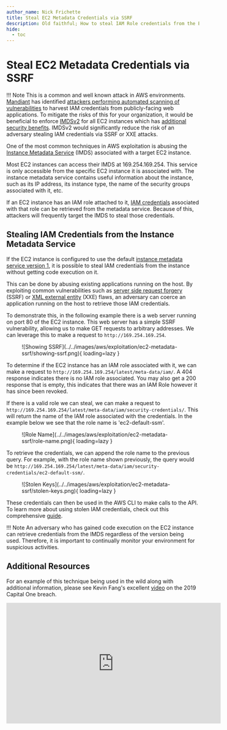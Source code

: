 ```yaml
---
author_name: Nick Frichette
title: Steal EC2 Metadata Credentials via SSRF
description: Old faithful; How to steal IAM Role credentials from the EC2 Metadata service via SSRF.
hide:
  - toc
---
```


# Steal EC2 Metadata Credentials via SSRF

!!! Note
    This is a common and well known attack in AWS environments. [Mandiant](https://www.mandiant.com/) has identified [attackers performing automated scanning of vulnerabilities](https://www.mandiant.com/resources/cloud-metadata-abuse-unc2903) to harvest IAM credentials from publicly-facing web applications. To mitigate the risks of this for your organization, it would be beneficial to enforce [IMDSv2](https://docs.aws.amazon.com/AWSEC2/latest/UserGuide/configuring-instance-metadata-service.html) for all EC2 instances which has [additional security benefits](https://hackingthe.cloud/aws/general-knowledge/intro_metadata_service/#the-security-benefits-of-imdsv2). IMDSv2 would significantly reduce the risk of an adversary stealing IAM credentials via SSRF or XXE attacks.

One of the most common techniques in AWS exploitation is abusing the [Instance Metadata Service](https://hackingthe.cloud/aws/general-knowledge/intro_metadata_service/) (IMDS) associated with a target EC2 instance.

Most EC2 instances can access their IMDS at 169.254.169.254. This service is only accessible from the specific EC2 instance it is associated with. The instance metadata service contains useful information about the instance, such as its IP address, its instance type, the name of the security groups associated with it, etc.

If an EC2 instance has an IAM role attached to it, [IAM credentials](https://hackingthe.cloud/aws/general-knowledge/using_stolen_iam_credentials/) associated with that role can be retrieved from the metadata service. Because of this, attackers will frequently target the IMDS to steal those credentials.

## Stealing IAM Credentials from the Instance Metadata Service

If the EC2 instance is configured to use the default [instance metadata service version 1](https://hackingthe.cloud/aws/general-knowledge/intro_metadata_service/#how-to-access-the-metadata-service), it is possible to steal IAM credentials from the instance without getting code execution on it.

This can be done by abusing existing applications running on the host. By exploiting common vulnerabilities such as [server side request forgery](https://owasp.org/Top10/A10_2021-Server-Side_Request_Forgery_%28SSRF%29/) (SSRF) or [XML external entity](https://owasp.org/www-community/vulnerabilities/XML_External_Entity_(XXE)_Processing) (XXE) flaws, an adversary can coerce an application running on the host to retrieve those IAM credentials.

To demonstrate this, in the following example there is a web server running on port 80 of the EC2 instance. This web server has a simple SSRF vulnerability, allowing us to make GET requests to arbitrary addresses. We can leverage this to make a request to `http://169.254.169.254`.

<figure markdown>
  ![Showing SSRF](../../images/aws/exploitation/ec2-metadata-ssrf/showing-ssrf.png){ loading=lazy }
</figure>

To determine if the EC2 instance has an IAM role associated with it, we can make a request to `http://169.254.169.254/latest/meta-data/iam/`. A 404 response indicates there is no IAM role associated. You may also get a 200 response that is empty, this indicates that there was an IAM Role however it has since been revoked.

If there is a valid role we can steal, we can make a request to `http://169.254.169.254/latest/meta-data/iam/security-credentials/`. This will return the name of the IAM role associated with the credentials. In the example below we see that the role name is 'ec2-default-ssm'.

<figure markdown>
  ![Role Name](../../images/aws/exploitation/ec2-metadata-ssrf/role-name.png){ loading=lazy }
</figure>

To retrieve the credentials, we can append the role name to the previous query. For example, with the role name shown previously, the query would be `http://169.254.169.254/latest/meta-data/iam/security-credentials/ec2-default-ssm/`.

<figure markdown>
  ![Stolen Keys](../../images/aws/exploitation/ec2-metadata-ssrf/stolen-keys.png){ loading=lazy }
</figure>

These credentials can then be used in the AWS CLI to make calls to the API. To learn more about using stolen IAM credentials, check out this comprehensive [guide](https://hackingthe.cloud/aws/general-knowledge/using_stolen_iam_credentials/).

!!! Note
    An adversary who has gained code execution on the EC2 instance can retrieve credentials from the IMDS regardless of the version being used. Therefore, it is important to continually monitor your environment for suspicious activities.

## Additional Resources

For an example of this technique being used in the wild along with additional information, please see Kevin Fang's excellent [video](https://www.youtube.com/watch?v=r7HV4s-4ksQ) on the 2019 Capital One breach.

<center><iframe width="560" height="315" src="https://www.youtube.com/embed/r7HV4s-4ksQ" title="YouTube video player" frameborder="0" allow="accelerometer; autoplay; clipboard-write; encrypted-media; gyroscope; picture-in-picture; web-share" allowfullscreen></iframe></center>